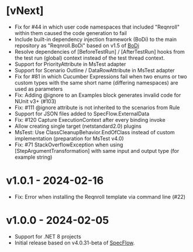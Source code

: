 # [vNext]

* Fix for #44 in which user code namespaces that included "Reqnroll" within them caused the code generation to fail
* Include built-in dependency injection framework (BoDi) to the main repository as "Reqnroll.BoDi" based on v1.5 of [BoDi](https://github.com/SpecFlowOSS/BoDi/)
* Resolve dependencies of [BeforeTestRun] / [AfterTestRun] hooks from the 
  test run (global) context instead of the test thread context.
* Support for PriorityAttribute in MsTest adapter
* Support for Scenario Outline / DataRowAttribute in MsTest adapter
* Fix for #81 in which Cucumber Expressions fail when two enums or two custom types with the same short name (differing namespaces) are used as parameters
* Fix: Adding @ignore to an Examples block generates invalid code for NUnit v3+ (#103)
* Fix: #111 @ignore attribute is not inherited to the scenarios from Rule
* Support for JSON files added to SpecFlow.ExternalData
* Fix: #120 Capture ExecutionContext after every binding invoke
* Allow creating single target (netstandard2.0) plugins
* MsTest: Use ClassCleanupBehavior.EndOfClass instead of custom implementation (preparation for MsTest v4.0)
* Fix: #71 StackOverflowException when using [StepArgumentTransformation] with same input and output type (for example string)

# v1.0.1 - 2024-02-16

* Fix: Error when installing the Reqnroll template via command line (#22)

# v1.0.0 - 2024-02-05

* Support for .NET 8 projects
* Initial release based on v4.0.31-beta of [SpecFlow](https://github.com/SpecFlowOSS/SpecFlow/).
